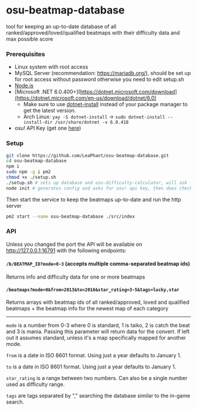 # osu-beatmap-database
tool for keeping an up-to-date database of all ranked/approved/loved/qualified beatmaps with their difficulty data and max possible score

### Prerequisites
- Linux system with root access
- MySQL Server (recommendation: https://mariadb.org/), should be set up for root access without password otherwise you need to edit setup.sh
- [Node.js](https://nodejs.org/)
- [Microsoft .NET 6.0.400+](https://dotnet.microsoft.com/download](https://dotnet.microsoft.com/en-us/download/dotnet/6.0)
  - Make sure to use [dotnet-install](https://learn.microsoft.com/en-us/dotnet/core/tools/dotnet-install-script) instead of your package manager to get the latest version.
  - Arch Linux: `yay -S dotnet-install` -> `sudo dotnet-install --install-dir /usr/share/dotnet -v 6.0.418`
- osu! API Key (get one [here](https://osu.ppy.sh/p/api))

### Setup

```Bash
git clone https://github.com/LeaPhant/osu-beatmap-database.git
cd osu-beatmap-database
npm i
sudo npm -g i pm2
chmod +x ./setup.sh
./setup.sh # sets up database and osu-difficulty-calculator, will ask for root password
node init # generates config and asks for osu! api key, then does checks
```

Then start the service to keep the beatmaps up-to-date and run the http server

```Bash
pm2 start --name osu-beatmap-database ./src/index
```

### API

Unless you changed the port the API will be available on http://127.0.0.1:16791 with the following endpoints:

#### `/b/BEATMAP_ID?mode=0-3` (accepts multiple comma-separated beatmap ids)

Returns info and difficulty data for one or more beatmaps

#### `/beatmaps?mode=0&from=2013&to=2016&star_rating=3-5&tags=lucky,star`

Returns arrays with beatmap ids of all ranked/approved, loved and qualified beatmaps + the beatmap info for the newest map of each category

--- 

`mode` is a number from 0-3 where 0 is standard, 1 is taiko, 2 is catch the beat and 3 is mania. Passing this parameter will return data for the convert. If left out it assumes standard, unless it's a map specifically mapped for another mode.

`from` is a date in ISO 8601 format. Using just a year defaults to January 1.

`to` is a date in ISO 8601 format. Using just a year defaults to January 1.

`star_rating` is a range between two numbers. Can also be a single number used as difficulty range.

`tags` are tags separated by "," searching the database similar to the in-game search.
